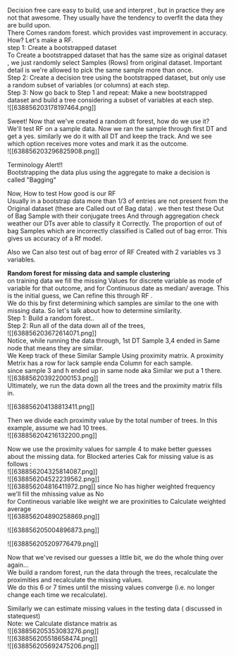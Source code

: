 Decision free care easy to build, use and interpret , but in practice they are not that awesome. They usually have the tendency to overfit the data they are build upon.  
There Comes random forest. which provides vast improvement in accuracy. How? Let's make a RF.  
step 1: Create a bootstrapped dataset  
To Create a bootstrapped dataset that has the same size as original dataset , we just randomly select Samples (Rows) from original dataset. Important detail is we're allowed to pick the same sample more than once.  
Step 2: Create a decision tree using the bootstrapped dataset, but only use a random subset of variables (or columns) at each step.  
Step 3: Now go back to Step 1 and repeat: Make a new bootstrapped dataset and build a tree considering a subset of variables at each step.  
![[638856203178197464.png]]  
  
  
Sweet! Now that we've created a random dt forest, how do we use it?  
We'll test RF on a sample data. Now we ran the sample through first DT and get a yes. similarly we do it with all DT and keep the track. And we see which option receives more votes and mark it as the outcome.  
![[638856203296825908.png]]  
  
Terminology Alert!!  
Bootstrapping the data plus using the aggregate to make a decision is called "Bagging"  
  
Now, How to test How good is our RF  
Usually in a bootstrap data more than 1/3 of entries are not present from the Original dataset (these are Called out of Bag data) . we then test these Out of Bag Sample with their conjugate trees And through aggregation check weather our DTs aver able to classify it Correctly. The proportion of out of bag Samples which are incorrectly classified is Called out of bag error. This gives us accuracy of a Rf model.  
  
Also we Can also test out of bag error of RF Created with 2 variables vs 3 variables.  
  
**Random forest for missing** **data** **and sample clustering**  
on training data we fill the missing Values for discrete variable as mode of variable for that outcome, and for Continuous date as median/ average. This is the initial guess, we Can refine this through RF .  
We do this by first determining which samples are similar to the one with missing data. So let's talk about how to determine similarity.  
Step 1: Build a random forest..  
Step 2: Run all of the data down all of the trees,  
![[638856203672614071.png]]  
Notice, while running the data through, 1st DT Sample 3,4 ended in Same node that means they are similar.  
We Keep track of these Similar Sample Using proximity matrix. A proximity Metrix has a row for lack sample enda Column for each sample.  
since sample 3 and h ended up in same node aka Similar we put a 1 there.  
![[638856203922000153.png]]  
Ultimately, we run the data down all the trees and the proximity matrix fills in.  
  
  
  
![[638856204138813411.png]]  
  
Then we divide each proximity value by the total number of trees. In this example, assume we had 10 trees.  
![[638856204216132200.png]]  
  
Now we use the proximity values for sample 4 to make better guesses about the missing data. for Blocked arteries Cak for missing value is as follows :  
![[638856204325814087.png]]  
![[638856204522239562.png]]  
![[638856204816411972.png]]
since No has higher weighted frequency we'll fill the mhissing value as No  
for Contineous variable like weight we are proxinities to Calculate weighted average  
![[638856204890258869.png]]  
  
![[638856205004896873.png]]  
  
![[638856205209776479.png]]  
  
Now that we've revised our guesses a little bit, we do the whole thing over again...  
We build a random forest, run the data through the trees, recalculate the proximities and recalculate the missing values.  
We do this 6 or 7 times until the missing values converge (i.e. no longer change each time we recalculate).  
  
Similarly we can estimate missing values in the testing data ( discussed in statequest)  
Note: we Calculate distance matrix as  
![[638856205353083276.png]]   
![[638856205518658474.png]]  
![[638856205692475206.png]]